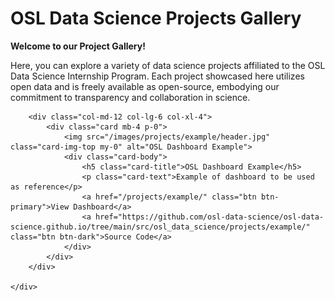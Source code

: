 # OSL Data Science Projects Gallery

**Welcome to our Project Gallery!**

Here, you can explore a variety of data science
projects affiliated to the OSL Data Science Internship Program.
Each project showcased here utilizes open data and is freely available as
open-source, embodying our commitment to transparency and collaboration in
science.

<div class="container mt-4">
    <div class="row">

        <div class="col-md-12 col-lg-6 col-xl-4">
            <div class="card mb-4 p-0">
                <img src="/images/projects/example/header.jpg" class="card-img-top my-0" alt="OSL Dashboard Example">
                <div class="card-body">
                    <h5 class="card-title">OSL Dashboard Example</h5>
                    <p class="card-text">Example of dashboard to be used as reference</p>
                    <a href="/projects/example/" class="btn btn-primary">View Dashboard</a>
                    <a href="https://github.com/osl-data-science/osl-data-science.github.io/tree/main/src/osl_data_science/projects/example/" class="btn btn-dark">Source Code</a>
                </div>
            </div>
        </div>

    </div>
</div>
